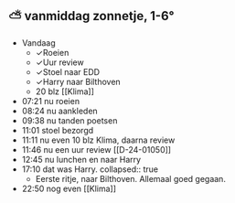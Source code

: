 ##  ⛅  vanmiddag zonnetje, 1-6°
- Vandaag
	- ✓Roeien
	- ✓Uur review
	- ✓Stoel naar EDD
	- ✓Harry naar Bilthoven
	- 20 blz [[Klima]]
- 07:21 nu roeien
- 08:24 nu aankleden
- 09:38 nu tanden poetsen
- 11:01 stoel bezorgd
- 11:11 nu even 10 blz Klima, daarna review
- 11:46 nu een uur review [[D-24-01050]]
- 12:45 nu lunchen en naar Harry
- 17:10 dat was Harry.
  collapsed:: true
	- Eerste ritje, naar Bilthoven. Allemaal goed gegaan.
- 22:50 nog even [[Klima]]